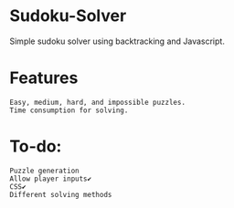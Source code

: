 # Sudoku-Solver
Simple sudoku solver using backtracking and Javascript.

# Features
```
Easy, medium, hard, and impossible puzzles.
Time consumption for solving.
```

# To-do:
```
Puzzle generation
Allow player inputs✔️
CSS✔️
Different solving methods
```
